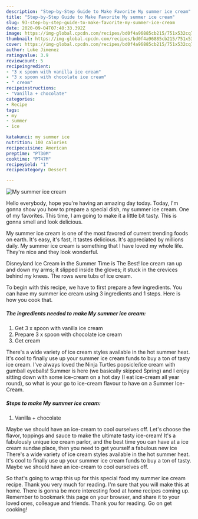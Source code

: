 ```yaml
---
description: "Step-by-Step Guide to Make Favorite My summer ice cream"
title: "Step-by-Step Guide to Make Favorite My summer ice cream"
slug: 93-step-by-step-guide-to-make-favorite-my-summer-ice-cream
date: 2020-09-04T07:40:33.392Z
image: https://img-global.cpcdn.com/recipes/bd0f4a96885cb215/751x532cq70/my-summer-ice-cream-recipe-main-photo.jpg
thumbnail: https://img-global.cpcdn.com/recipes/bd0f4a96885cb215/751x532cq70/my-summer-ice-cream-recipe-main-photo.jpg
cover: https://img-global.cpcdn.com/recipes/bd0f4a96885cb215/751x532cq70/my-summer-ice-cream-recipe-main-photo.jpg
author: Luke Jimenez
ratingvalue: 3.9
reviewcount: 5
recipeingredient:
- "3 x spoon with vanilla ice cream"
- "3 x spoon with chocolate ice cream"
- " cream"
recipeinstructions:
- "Vanilla + chocolate"
categories:
- Recipe
tags:
- my
- summer
- ice

katakunci: my summer ice 
nutrition: 100 calories
recipecuisine: American
preptime: "PT30M"
cooktime: "PT47M"
recipeyield: "1"
recipecategory: Dessert

---
```



![My summer ice cream](https://img-global.cpcdn.com/recipes/bd0f4a96885cb215/751x532cq70/my-summer-ice-cream-recipe-main-photo.jpg)

Hello everybody, hope you're having an amazing day today. Today, I'm gonna show you how to prepare a special dish, my summer ice cream. One of my favorites. This time, I am going to make it a little bit tasty. This is gonna smell and look delicious.

My summer ice cream is one of the most favored of current trending foods on earth. It's easy, it's fast, it tastes delicious. It's appreciated by millions daily. My summer ice cream is something that I have loved my whole life. They're nice and they look wonderful.

Disneyland Ice Cream in the Summer Time is The Best! Ice cream ran up and down my arms; it slipped inside the gloves; it stuck in the crevices behind my knees. The rows were tubs of ice cream.


To begin with this recipe, we have to first prepare a few ingredients. You can have my summer ice cream using 3 ingredients and 1 steps. Here is how you cook that.

<!--inarticleads1-->

##### The ingredients needed to make My summer ice cream:

1. Get 3 x spoon with vanilla ice cream
1. Prepare 3 x spoon with chocolate ice cream
1. Get  cream


There&#39;s a wide variety of ice cream styles available in the hot summer heat. It&#39;s cool to finally use up your summer ice cream funds to buy a ton of tasty ice cream. I&#39;ve always loved the Ninja Turtles popsicle/ice cream with gumball eyeballs! Summer is here (we basically skipped Spring) and I enjoy sitting down with some ice-cream on a hot day (I eat ice-cream all year round), so what is your go to ice-cream flavour to have on a Summer Ice-Cream. 

<!--inarticleads2-->

##### Steps to make My summer ice cream:

1. Vanilla + chocolate


Maybe we should have an ice-cream to cool ourselves off. Let&#39;s choose the flavor, toppings and sauce to make the ultimate tasty ice-cream! It&#39;s a fabulously unique ice cream parlor, and the best time you can have at a ice cream sundae place, then you need to get yourself a fabulous new ice There&#39;s a wide variety of ice cream styles available in the hot summer heat. It&#39;s cool to finally use up your summer ice cream funds to buy a ton of tasty. Maybe we should have an ice-cream to cool ourselves off. 

So that's going to wrap this up for this special food my summer ice cream recipe. Thank you very much for reading. I'm sure that you will make this at home. There is gonna be more interesting food at home recipes coming up. Remember to bookmark this page on your browser, and share it to your loved ones, colleague and friends. Thank you for reading. Go on get cooking!

